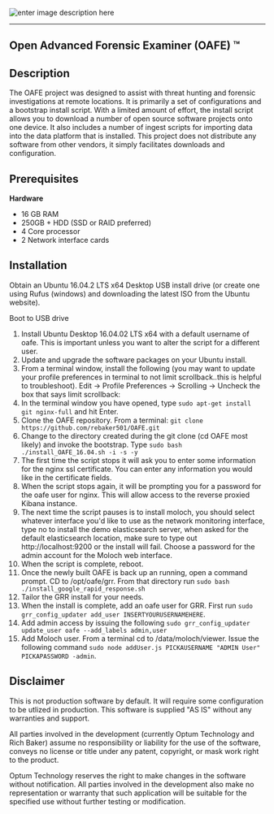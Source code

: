 ![enter image description here](https://s15.postimg.org/r78hct68b/OAFELOGO1.png)  


----------


**Open Advanced Forensic Examiner (OAFE) &trade;**
-----------------------------------------

Description 
-------------
The OAFE project was designed to assist with threat hunting and forensic investigations at remote locations.  It is primarily a set of configurations and a bootstrap install script.  With a limited amount of effort, the install script allows you to download a number of open source software projects onto one device.  It also includes a number of ingest scripts for importing data into the data platform that is installed.   This project does not distribute any software from other vendors, it simply facilitates downloads and configuration.  


Prerequisites
-------------

**Hardware**

 - 16 GB RAM
 - 250GB + HDD (SSD or RAID preferred)
 - 4 Core processor
 - 2 Network interface cards

Installation
------------

Obtain an Ubuntu 16.04.2 LTS x64 Desktop USB install drive (or create one using Rufus (windows) and downloading the latest ISO from the Ubuntu website).

Boot to USB drive

 1. Install Ubuntu Desktop 16.04.02 LTS x64 with a default username of oafe.  This is important unless you want to alter the script for a different user.
 2.  Update and upgrade the software packages on your Ubuntu install.
 3. From a terminal window, install the following (you may want to update your profile preferences in terminal to not limit scrollback..this is helpful to troubleshoot). Edit -> Profile Preferences -> Scrolling -> Uncheck the box that says limit scrollback:
 4. In the terminal window you have opened, type `sudo apt-get install git nginx-full` and hit Enter.
 5. Clone the OAFE repository. From a terminal: `git clone https://github.com/rebaker501/OAFE.git`
 6. Change to the directory created during the git clone (cd OAFE most likely) and invoke the bootstrap. Type `sudo bash ./install_OAFE_16.04.sh -i -s -y`
 7. The first time the script stops it will ask you to enter some information for the nginx ssl certificate. You can enter any information you would like in the certificate fields.
 8. When the script stops again, it will be prompting you for a password for the oafe user for nginx.  This will allow access to the reverse proxied Kibana instance.
 9. The next time the script pauses is to install moloch, you should select whatever interface you'd like to use as the network monitoring interface, type no to install the demo elasticsearch server, when asked for the default elasticsearch location, make sure to type out http://localhost:9200 or the install will fail.  Choose a password for the admin account for the Moloch web interface.
 10. When the script is complete, reboot. 
 11. Once the newly built OAFE is back up an running, open a command prompt.  CD to /opt/oafe/grr.  From that directory run `sudo bash ./install_google_rapid_response.sh` 
 12. Tailor the GRR install for your needs.
 13. When the install is complete, add an oafe user for GRR.  First run `sudo grr_config_updater add_user INSERTYOURUSERNAMEHERE`.  
 14. Add admin access by issuing the following `sudo grr_config_updater update_user oafe --add_labels admin,user`
 15. Add Moloch user.  From a terminal cd to /data/moloch/viewer.  Issue the following command `sudo node addUser.js PICKAUSERNAME "ADMIN User" PICKAPASSWORD -admin`.

Disclaimer
-------------
This is not production software by default. It will require some configuration to be utlized in production. This software is supplied "AS IS" without any warranties and support.

All parties involved in the development (currently Optum Technology and Rich Baker) assume no responsibility or liability for the use of the software, conveys no license or title under any patent, copyright, or mask work right to the product.

Optum Technology reserves the right to make changes in the software without notification. All parties involved in the development also make no representation or warranty that such application will be suitable for the specified use without further testing or modification.

